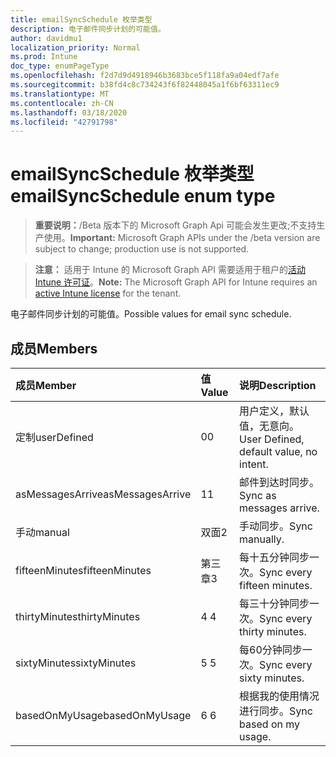```yaml
---
title: emailSyncSchedule 枚举类型
description: 电子邮件同步计划的可能值。
author: davidmu1
localization_priority: Normal
ms.prod: Intune
doc_type: enumPageType
ms.openlocfilehash: f2d7d9d4918946b3683bce5f118fa9a04edf7afe
ms.sourcegitcommit: b38fd4c8c734243f6f82448045a1f6bf63311ec9
ms.translationtype: MT
ms.contentlocale: zh-CN
ms.lasthandoff: 03/18/2020
ms.locfileid: "42791798"
---
```

# <a name="emailsyncschedule-enum-type"></a><span data-ttu-id="d11ce-103">emailSyncSchedule 枚举类型</span><span class="sxs-lookup"><span data-stu-id="d11ce-103">emailSyncSchedule enum type</span></span>

> <span data-ttu-id="d11ce-104">**重要说明：**/Beta 版本下的 Microsoft Graph Api 可能会发生更改;不支持生产使用。</span><span class="sxs-lookup"><span data-stu-id="d11ce-104">**Important:** Microsoft Graph APIs under the /beta version are subject to change; production use is not supported.</span></span>

> <span data-ttu-id="d11ce-105">**注意：** 适用于 Intune 的 Microsoft Graph API 需要适用于租户的[活动 Intune 许可证](https://go.microsoft.com/fwlink/?linkid=839381)。</span><span class="sxs-lookup"><span data-stu-id="d11ce-105">**Note:** The Microsoft Graph API for Intune requires an [active Intune license](https://go.microsoft.com/fwlink/?linkid=839381) for the tenant.</span></span>

<span data-ttu-id="d11ce-106">电子邮件同步计划的可能值。</span><span class="sxs-lookup"><span data-stu-id="d11ce-106">Possible values for email sync schedule.</span></span>

## <a name="members"></a><span data-ttu-id="d11ce-107">成员</span><span class="sxs-lookup"><span data-stu-id="d11ce-107">Members</span></span>
|<span data-ttu-id="d11ce-108">成员</span><span class="sxs-lookup"><span data-stu-id="d11ce-108">Member</span></span>|<span data-ttu-id="d11ce-109">值</span><span class="sxs-lookup"><span data-stu-id="d11ce-109">Value</span></span>|<span data-ttu-id="d11ce-110">说明</span><span class="sxs-lookup"><span data-stu-id="d11ce-110">Description</span></span>|
|:---|:---|:---|
|<span data-ttu-id="d11ce-111">定制</span><span class="sxs-lookup"><span data-stu-id="d11ce-111">userDefined</span></span>|<span data-ttu-id="d11ce-112">0</span><span class="sxs-lookup"><span data-stu-id="d11ce-112">0</span></span>|<span data-ttu-id="d11ce-113">用户定义，默认值，无意向。</span><span class="sxs-lookup"><span data-stu-id="d11ce-113">User Defined, default value, no intent.</span></span>|
|<span data-ttu-id="d11ce-114">asMessagesArrive</span><span class="sxs-lookup"><span data-stu-id="d11ce-114">asMessagesArrive</span></span>|<span data-ttu-id="d11ce-115">1</span><span class="sxs-lookup"><span data-stu-id="d11ce-115">1</span></span>|<span data-ttu-id="d11ce-116">邮件到达时同步。</span><span class="sxs-lookup"><span data-stu-id="d11ce-116">Sync as messages arrive.</span></span>|
|<span data-ttu-id="d11ce-117">手动</span><span class="sxs-lookup"><span data-stu-id="d11ce-117">manual</span></span>|<span data-ttu-id="d11ce-118">双面</span><span class="sxs-lookup"><span data-stu-id="d11ce-118">2</span></span>|<span data-ttu-id="d11ce-119">手动同步。</span><span class="sxs-lookup"><span data-stu-id="d11ce-119">Sync manually.</span></span>|
|<span data-ttu-id="d11ce-120">fifteenMinutes</span><span class="sxs-lookup"><span data-stu-id="d11ce-120">fifteenMinutes</span></span>|<span data-ttu-id="d11ce-121">第三章</span><span class="sxs-lookup"><span data-stu-id="d11ce-121">3</span></span>|<span data-ttu-id="d11ce-122">每十五分钟同步一次。</span><span class="sxs-lookup"><span data-stu-id="d11ce-122">Sync every fifteen minutes.</span></span>|
|<span data-ttu-id="d11ce-123">thirtyMinutes</span><span class="sxs-lookup"><span data-stu-id="d11ce-123">thirtyMinutes</span></span>|<span data-ttu-id="d11ce-124">4 </span><span class="sxs-lookup"><span data-stu-id="d11ce-124">4</span></span>|<span data-ttu-id="d11ce-125">每三十分钟同步一次。</span><span class="sxs-lookup"><span data-stu-id="d11ce-125">Sync every thirty minutes.</span></span>|
|<span data-ttu-id="d11ce-126">sixtyMinutes</span><span class="sxs-lookup"><span data-stu-id="d11ce-126">sixtyMinutes</span></span>|<span data-ttu-id="d11ce-127">5 </span><span class="sxs-lookup"><span data-stu-id="d11ce-127">5</span></span>|<span data-ttu-id="d11ce-128">每60分钟同步一次。</span><span class="sxs-lookup"><span data-stu-id="d11ce-128">Sync every sixty minutes.</span></span>|
|<span data-ttu-id="d11ce-129">basedOnMyUsage</span><span class="sxs-lookup"><span data-stu-id="d11ce-129">basedOnMyUsage</span></span>|<span data-ttu-id="d11ce-130">6 </span><span class="sxs-lookup"><span data-stu-id="d11ce-130">6</span></span>|<span data-ttu-id="d11ce-131">根据我的使用情况进行同步。</span><span class="sxs-lookup"><span data-stu-id="d11ce-131">Sync based on my usage.</span></span>|



